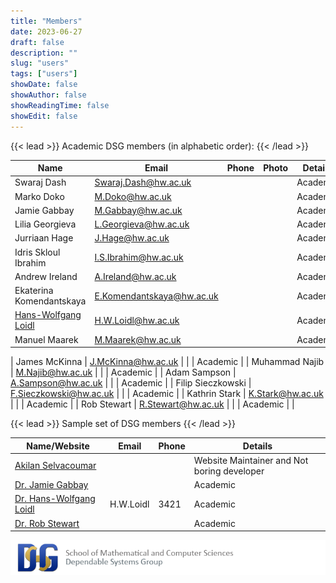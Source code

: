 ```yaml
---
title: "Members"
date: 2023-06-27
draft: false
description: ""
slug: "users"
tags: ["users"]
showDate: false
showAuthor: false
showReadingTime: false
showEdit: false
---
```


{{< lead >}}
Academic DSG members (in alphabetic order):
{{< /lead >}}

| Name                                                                   | Email                     | Phone | Photo | Details                                   |
| ---------------------------------------------------------------------- | -                         | -     | ----- | ----------------------------------------- |
| Swaraj Dash                                                            | Swaraj.Dash@hw.ac.uk      |       |       | Academic                                  |
| Marko Doko                                                             | M.Doko@hw.ac.uk           |       |       | Academic                                  |
| Jamie Gabbay                                                           | M.Gabbay@hw.ac.uk         |       |       | Academic                                  |
| Lilia Georgieva                                                        | L.Georgieva@hw.ac.uk      |       |       | Academic                                  |
| Jurriaan Hage                                                          | J.Hage@hw.ac.uk           |       |       | Academic                                  |
| Idris Skloul Ibrahim                                                   | I.S.Ibrahim@hw.ac.uk      |       |       | Academic                                  |
| Andrew Ireland                                                         | A.Ireland@hw.ac.uk        |       |       | Academic                                  |
| Ekaterina Komendantskaya                                               | E.Komendantskaya@hw.ac.uk |       |       | Academic                                  |
| [Hans-Wolfgang Loidl](http://www.macs.hw.ac.uk/~hwloidl)               | H.W.Loidl@hw.ac.uk        |   |  <!-- <img style="float: right; height:5rem" src="HLoidl_200x200.png"> --> | Academic                                  |
| Manuel Maarek                                                         | M.Maarek@hw.ac.uk         |       |       | Academic        

| James McKinna                                                          | J.McKinna@hw.ac.uk        |       |       | Academic                                  |
| Muhammad Najib                                                         | M.Najib@hw.ac.uk          |       |       | Academic                                  |
| Adam Sampson                                                           | A.Sampson@hw.ac.uk        |       |       | Academic                                  |
| Filip Sieczkowski                                                      | F.Sieczkowski@hw.ac.uk    |       |       | Academic                                  |
| Kathrin Stark                                                          | K.Stark@hw.ac.uk          |       |       | Academic                                  |
| Rob Stewart                                                            | R.Stewart@hw.ac.uk        |       |       | Academic                                  |
                          |

<!-- FORMER members:
| Yun Wu                                                                 | Y.Wu@hw.ac.uk             |       |       | Academic
-->

{{< lead >}}
Sample set of DSG members
{{< /lead >}}

| Name/Website                                                           | Email                     | Phone   | Details |
| ---------------------------------------------------------------------- |-|-| ------------------------------------------ |
| [Akilan Selvacoumar](https://akilan.io)                                | | | Website Maintainer and Not boring developer|
| [Dr. Jamie Gabbay](http://www.gabbay.org.uk/)                          | | | Academic                                   |
| [Dr. Hans-Wolfgang Loidl](http://www.macs.hw.ac.uk/~hwloidl)           | H.W.Loidl | 3421| Academic                                   |
| [Dr. Rob Stewart](http://www.macs.hw.ac.uk/~rs46)                      | | | Academic                                   |


![DSG Logo](header_dsg.png) 

<!-- **Congo user?** To add your site to this list, [submit a pull request](https://github.com/jpanther/congo/blob/dev/exampleSite/content/users.md). -->

